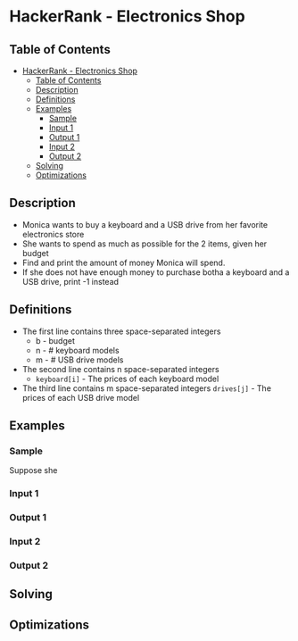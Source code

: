# HackerRank - Electronics Shop

## Table of Contents
<!-- TOC -->

- [HackerRank - Electronics Shop](#hackerrank---electronics-shop)
    - [Table of Contents](#table-of-contents)
    - [Description](#description)
    - [Definitions](#definitions)
    - [Examples](#examples)
        - [Sample](#sample)
        - [Input 1](#input-1)
        - [Output 1](#output-1)
        - [Input 2](#input-2)
        - [Output 2](#output-2)
    - [Solving](#solving)
    - [Optimizations](#optimizations)

<!-- /TOC -->

## Description
* Monica wants to buy a keyboard and a USB drive from her favorite electronics store
* She wants to spend as much as possible for the 2 items, given her budget
* Find and print the amount of money Monica will spend.
* If she does not have enough money to purchase botha a keyboard and a USB drive, print -1 instead

## Definitions
* The first line contains three space-separated integers
	* b - budget
	* n - # keyboard models
	* m - # USB drive models
* The second line contains n space-separated integers
	* `keyboard[i]` - The prices of each keyboard model
* The third line contains m space-separated integers
	`drives[j]` - The prices of each USB drive model

## Examples

### Sample
Suppose she 

### Input 1

### Output 1

### Input 2

### Output 2

## Solving

## Optimizations